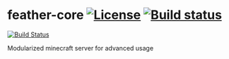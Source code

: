 # feather-core [![License](https://img.shields.io/github/license/feather-core/feather-core.svg)](/LICENSE) [![Build status](https://img.shields.io/travis/feather-core/feather-core.svg)](https://travis-ci.org/feather-core/feather-core/)
[![Build Status](https://img.shields.io/badge/dynamic/json.svg?color=blueviolet&label=DubTrack&prefix=playing%20&query=data.currentSong.name&url=https%3A%2F%2Fapi.dubtrack.fm%2Froom%2Ffeather-core)](https://www.dubtrack.fm/join/feather-core)

Modularized minecraft server for advanced usage 
